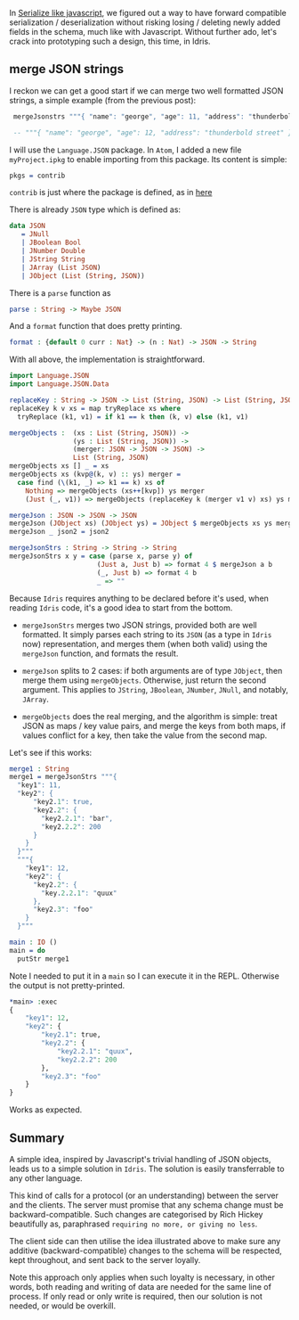 In [Serialize like javascript](./serialize-like-javascript), we figured out a way to have forward compatible serialization / deserialization without risking losing / deleting newly added fields in the schema, much like with Javascript. Without further ado, let's crack into prototyping such a design, this time, in Idris.

## merge JSON strings

I reckon we can get a good start if we can merge two well formatted JSON strings, a simple example (from the previous post):

```idris
 mergeJsonstrs """{ "name": "george", "age": 11, "address": "thunderbold street" }""" """{ "name": "george", "age": 12 }"""

 -- """{ "name": "george", "age": 12, "address": "thunderbold street" }"""
```

I will use the `Language.JSON` package. In `Atom`, I added a new file `myProject.ipkg` to enable importing from this package. Its content is simple:

```idris
pkgs = contrib
```

`contrib` is just where the package is defined, as in [here](https://github.com/idris-lang/Idris-dev/blob/master/libs/contrib/Language/JSON.idr)

There is already `JSON` type which is defined as:

```Idris
data JSON
   = JNull
   | JBoolean Bool
   | JNumber Double
   | JString String
   | JArray (List JSON)
   | JObject (List (String, JSON))
```

There is a `parse` function as
```idris
parse : String -> Maybe JSON
```

And a `format` function that does pretty printing.

```idris
format : {default 0 curr : Nat} -> (n : Nat) -> JSON -> String
```

With all above, the implementation is straightforward.

```idris
import Language.JSON
import Language.JSON.Data

replaceKey : String -> JSON -> List (String, JSON) -> List (String, JSON)
replaceKey k v xs = map tryReplace xs where
  tryReplace (k1, v1) = if k1 == k then (k, v) else (k1, v1)

mergeObjects :  (xs : List (String, JSON)) ->
                (ys : List (String, JSON)) ->
                (merger: JSON -> JSON -> JSON) ->
                List (String, JSON)
mergeObjects xs [] _ = xs
mergeObjects xs (kvp@(k, v) :: ys) merger =
  case find (\(k1, _) => k1 == k) xs of
    Nothing => mergeObjects (xs++[kvp]) ys merger
    (Just (_, v1)) => mergeObjects (replaceKey k (merger v1 v) xs) ys merger

mergeJson : JSON -> JSON -> JSON
mergeJson (JObject xs) (JObject ys) = JObject $ mergeObjects xs ys mergeJson
mergeJson _ json2 = json2

mergeJsonStrs : String -> String -> String
mergeJsonStrs x y = case (parse x, parse y) of
                      (Just a, Just b) => format 4 $ mergeJson a b
                      (_, Just b) => format 4 b
                      _ => ""
```

Because `Idris` requires anything to be declared before it's used, when reading `Idris` code, it's a good idea to start from the bottom.

* `mergeJsonStrs` merges two JSON strings, provided both are well formatted. It simply parses each string to its `JSON` (as a type in `Idris` now) representation, and merges them (when both valid) using the `mergeJson` function, and formats the result.

* `mergeJson` splits to 2 cases: if both arguments are of type `JObject`, then merge them using `mergeObjects`. Otherwise, just return the second argument. This applies to `JString`, `JBoolean`, `JNumber`, `JNull`, and notably, `JArray`.

* `mergeObjects` does the real merging, and the algorithm is simple: treat JSON as maps / key value pairs, and merge the keys from both maps, if values conflict for a key, then take the value from the second map.

Let's see if this works:

```idris
merge1 : String
merge1 = mergeJsonStrs """{
  "key1": 11,
  "key2": {
      "key2.1": true,
      "key2.2": {
        "key2.2.1": "bar",
        "key2.2.2": 200
      }
    }
  }"""
  """{
    "key1": 12,
    "key2": {
      "key2.2": {
        "key.2.2.1": "quux"
      },
      "key2.3": "foo"
    }
  }"""

main : IO ()
main = do
  putStr merge1
```

Note I needed to put it in a `main` so I can execute it in the REPL. Otherwise the output is not pretty-printed.

```Idris
*main> :exec
{
    "key1": 12,
    "key2": {
        "key2.1": true,
        "key2.2": {
            "key2.2.1": "quux",
            "key2.2.2": 200
        },
        "key2.3": "foo"
    }
}
```

Works as expected.

## Summary

A simple idea, inspired by Javascript's trivial handling of JSON objects, leads us to a simple solution in `Idris`. The solution is easily transferrable to any other language.

This kind of calls for a protocol (or an understanding) between the server and the clients. The server must promise that any schema change must be backward-compatible. Such changes are categorised by Rich Hickey beautifully as, paraphrased `requiring no more, or giving no less`.

The client side can then utilise the idea illustrated above to make sure any additive (backward-compatible) changes to the schema will be respected, kept throughout, and sent back to the server loyally.

Note this approach only applies when such loyalty is necessary, in other words, both reading and writing of data are needed for the same line of process. If only read or only write is required, then our solution is not needed, or would be overkill.
